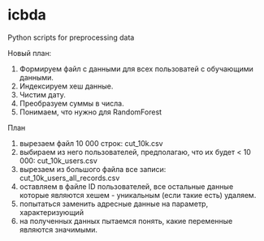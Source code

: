# icbda
Python scripts for preprocessing data

Новый план:
1. Формируем файл с данными для всех пользоватей с обучающими данными.
2. Индексируем хеш данные.
3. Чистим дату.
4. Преобразуем суммы в числа.
5. Понимаем, что нужно для RandomForest


План
1. вырезаем файл 10 000 строк: cut_10k.csv
2. выбираем из него пользователей, предполагаю, что их будет < 10 000: cut_10k_users.csv
3. вырезаем из большого файла все записи: cut_10k_users_all_records.csv
4. оставляем в файле ID пользователей, все остальные данные которые являются хешем - уникальным (если такие есть) удаляем.
5. попытаться заменить адресные данные на параметр, характеризующий
5. на полученных данных пытаемся понять, какие переменные являются значимыми.
